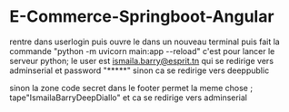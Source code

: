 # E-Commerce-Springboot-Angular
rentre dans userlogin puis ouvre le dans un nouveau terminal puis fait la commande "python -m uvicorn main:app --reload"
c'est pour lancer le serveur python;
le user est ismaila.barry@esprit.tn qui se redirige vers adminserial et password "*****" sinon ca se redirige vers deeppublic


sinon la zone code secret dans le footer permet la meme chose ; tape"IsmailaBarryDeepDiallo" et ca se redirige vers adminserial
